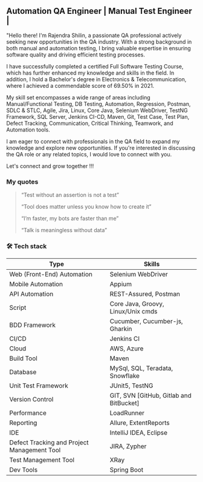 ## Automation QA Engineer | Manual Test Engineer | 

"Hello there! I'm Rajendra Shilin, a passionate QA professional actively seeking new opportunities in the QA industry. With a strong background in both manual and automation testing, I bring valuable expertise in ensuring software quality and driving efficient testing processes.

I have successfully completed a certified Full Software Testing Course, which has further enhanced my knowledge and skills in the field. In addition, I hold a Bachelor's degree in Electronics & Telecommunication, where I achieved a commendable score of 69.50% in 2021.

My skill set encompasses a wide range of areas including Manual/Functional Testing, DB Testing, Automation, Regression, Postman, SDLC & STLC, Agile, Jira, Linux, Core Java, Selenium WebDriver, TestNG Framework, SQL Server, Jenkins CI-CD, Maven, Git, Test Case, Test Plan, Defect Tracking, Communication, Critical Thinking, Teamwork, and Automation tools.

I am eager to connect with professionals in the QA field to expand my knowledge and explore new opportunities. If you're interested in discussing the QA role or any related topics, I would love to connect with you.

Let's connect and grow together !!!

### **My quotes**
> “Test without an assertion is not a test”
>
> “Tool does matter unless you know how to create it”
>
> “I’m faster, my bots are faster than me”
>
> “Talk is meaningless without data”



### 🛠️ Tech stack

| Type         | Skills            |
| -------------- | ---------        |
| Web (Front-End) Automation    | Selenium WebDriver |
| Mobile Automation    | Appium |
| API Automation    | REST-Assured, Postman |
| Script    | Core Java, Groovy, Linux/Unix cmds |
| BDD Framework    | Cucumber, Cucumber-js, Gharkin |
| CI/CD    |Jenkins CI |
|Cloud    | AWS, Azure  |
|Build Tool    | Maven |    
| Database    | MySql, SQL, Teradata, Snowflake |
| Unit Test Framework    | JUnit5, TestNG |
| Version Control    | GIT, SVN [GitHub, Gitlab and BitBucket] |
| Performance    | LoadRunner |
|Reporting    | Allure, ExtentReports  |
| IDE    | IntelliJ IDEA, Eclipse |
| Defect Tracking and Project Management Tool    | JIRA, Zypher |
| Test Management Tool    | XRay |
| Dev Tools    | Spring Boot |
